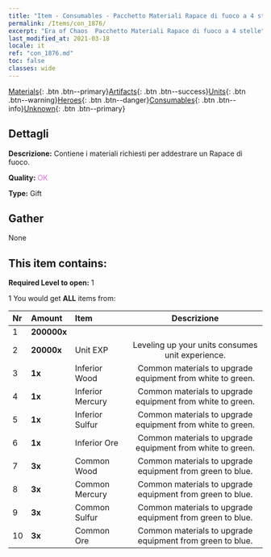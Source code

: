 ```yaml
---
title: "Item - Consumables - Pacchetto Materiali Rapace di fuoco a 4 stelle"
permalink: /Items/con_1876/
excerpt: "Era of Chaos  Pacchetto Materiali Rapace di fuoco a 4 stelle"
last_modified_at: 2021-03-18
locale: it
ref: "con_1876.md"
toc: false
classes: wide
---
```

 [Materials](/it/Items/){: .btn .btn--primary}[Artifacts](/it/Items/Artifacts/){: .btn .btn--success}[Units](/it/Items/Units/){: .btn .btn--warning}[Heroes](/it/Items/Heroes/){: .btn .btn--danger}[Consumables](/it/Items/Consumables/){: .btn .btn--info}[Unknown](/it/Items/Unknown/){: .btn .btn--primary}

## Dettagli
 **Descrizione:** Contiene i materiali richiesti per addestrare un Rapace di fuoco.

 **Quality:** <span style="color: #DA70D6">OK</span>

 **Type:** Gift

## Gather

  None

## This item contains:

 **Required Level to open:** 1

 1 You would get **ALL** items  from:

  | Nr | Amount |     Item    | Descrizione |
  |:---|:-------|:------------|:-----------:|
  | 1 |  **200000x** | <i class="fas fa-coins"/> |  | 
  | 2 |  **20000x** | Unit EXP | Leveling up your units consumes unit experience.  | 
  | 3 |  **1x** | Inferior Wood | Common materials to upgrade equipment from white to green.  | 
  | 4 |  **1x** | Inferior Mercury | Common materials to upgrade equipment from white to green.  | 
  | 5 |  **1x** | Inferior Sulfur | Common materials to upgrade equipment from white to green.  | 
  | 6 |  **1x** | Inferior Ore | Common materials to upgrade equipment from white to green.  | 
  | 7 |  **3x** | Common Wood | Common materials to upgrade equipment from green to blue.  | 
  | 8 |  **3x** | Common Mercury | Common materials to upgrade equipment from green to blue.  | 
  | 9 |  **3x** | Common Sulfur | Common materials to upgrade equipment from green to blue.  | 
  | 10 |  **3x** | Common Ore | Common materials to upgrade equipment from green to blue.  | 
